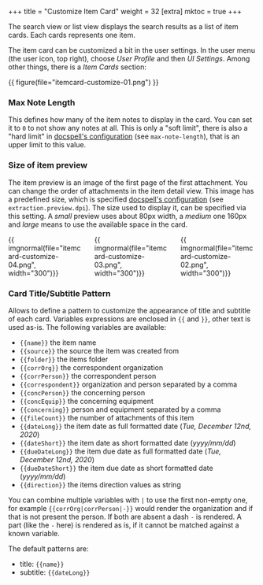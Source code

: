 +++
title = "Customize Item Card"
weight = 32
[extra]
mktoc = true
+++

The search view or list view displays the search results as a list of
item cards. Each cards represents one item.

The item card can be customized a bit in the user settings. In the
user menu (the user icon, top right), choose _User Profile_ and then
_UI Settings_. Among other things, there is a _Item Cards_ section:

{{ figure(file="itemcard-customize-01.png") }}

### Max Note Length

This defines how many of the item notes to display in the card. You
can set it to `0` to not show any notes at all. This is only a "soft
limit", there is also a "hard limit" in [docspell's
configuration](@/docs/configure/_index.md#rest-server) (see `max-note-length`),
that is an upper limit to this value.

### Size of item preview

The item preview is an image of the first page of the first
attachment. You can change the order of attachments in the item detail
view. This image has a predefined size, which is specified [docspell's
configuration](@/docs/configure/_index.md#joex) (see
`extraction.preview.dpi`). The size used to display it, can be
specified via this setting. A _small_ preview uses about 80px width, a
_medium_ one 160px and _large_ means to use the available space in the
card.

<div class="columns">
    <div class="column">
      {{ imgnormal(file="itemcard-customize-04.png", width="300")}}
    </div>
    <div class="column">
      {{ imgnormal(file="itemcard-customize-03.png", width="300")}}
    </div>
    <div class="column">
      {{ imgnormal(file="itemcard-customize-02.png", width="300")}}
    </div>
</div>


### Card Title/Subtitle Pattern

Allows to define a pattern to customize the appearance of title and
subtitle of each card. Variables expressions are enclosed in `{{` and
`}}`, other text is used as-is. The following variables are available:

- `{{name}}` the item name
- `{{source}}` the source the item was created from
- `{{folder}}` the items folder
- `{{corrOrg}}` the correspondent organization
- `{{corrPerson}}` the correspondent person
- `{{correspondent}}` organization and person separated by a comma
- `{{concPerson}}` the concerning person
- `{{concEquip}}` the concerning equipment
- `{{concerning}}` person and equipment separated by a comma
- `{{fileCount}}` the number of attachments of this item
- `{{dateLong}}` the item date as full formatted date (_Tue, December 12nd, 2020_)
- `{{dateShort}}` the item date as short formatted date (_yyyy/mm/dd_)
- `{{dueDateLong}}` the item due date as full formatted date (_Tue, December 12nd, 2020_)
- `{{dueDateShort}}` the item due date as short formatted date (_yyyy/mm/dd_)
- `{{direction}}` the items direction values as string

You can combine multiple variables with `|` to use the first non-empty
one, for example `{{corrOrg|corrPerson|-}}` would render the
organization and if that is not present the person. If both are absent
a dash `-` is rendered. A part (like the `-` here) is rendered as is,
if it cannot be matched against a known variable.

The default patterns are:

- title: `{{name}}`
- subtitle: `{{dateLong}}`
